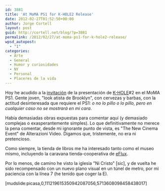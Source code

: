 ```yaml
---
id: 3881
title: 'At MoMA PS1 for K-HOLE2 Release'
date: 2012-02-27T01:52:50+00:00
author: Jorge Cortell
layout: post
guid: http://cortell.net/blog/?p=3881
permalink: /2012/02/27/at-moma-ps1-for-k-hole2-release/
wpsd_autopost:
  - "1"
categories:
  - Arte
  - General
  - Humor y curiosidades
  - NY
  - Personal
  - Placeres de la vida
---
```

Hoy he acudido a la <a title="http://momaps1.org/calendar/view/338/" href="http://momaps1.org/calendar/view/338/" target="_blank">invitación</a> de la presentación de <a title="http://khole.net/" href="http://khole.net/" target="_blank">K-HOLE</a>#2 en el MoMA PS1. Gente joven, "look atista de Brooklyn", con cervezas y barbas, con la actitud desinteresada que requiere el PS1: _o no lo pillo o lo pillo, pero en cualquier caso no se mostrará en mi cara_.

Había demasiadas obras expuestas para comentar aquí (y demasiado complejas o exasperantemente simples). Lo que definitivamente no merece la pena comentar, desde mi ignorante punto de vista, es "The New Cinema Event" de Alterazioni Video. Digamos que, tristemente, no era ni pretencioso.

Como siempre, la tienda de libros me ha interesado tanto como el museo mismo, incluyendo la caravana tienda-cooperativa de <a title="http://www.e-flux.com/journals/" href="http://www.e-flux.com/journals/" target="_blank">eFlux</a>.

Por lo menos, de camino he visto la iglesia "Ni Cristo" [sic], y de vuelta he sido recompensado con un nuevo plano visual en un túnel de metro, por mi paciencia con la línea 7 (he tenido que coger la E).

[mudslide:picasa,0,111219615350942087056,5713608098458438017]
